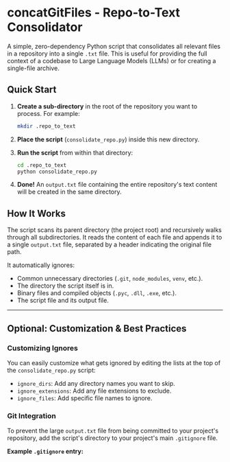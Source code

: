 # concatGitFiles - Repo-to-Text Consolidator
A simple, zero-dependency Python script that consolidates all relevant files in a repository into a single `.txt` file. This is useful for providing the full context of a codebase to Large Language Models (LLMs) or for creating a single-file archive.

## Quick Start

1.  **Create a sub-directory** in the root of the repository you want to process. For example:
    ```bash
    mkdir .repo_to_text
    ```

2.  **Place the script** (`consolidate_repo.py`) inside this new directory.

3.  **Run the script** from within that directory:
    ```bash
    cd .repo_to_text
    python consolidate_repo.py
    ```

4.  **Done!** An `output.txt` file containing the entire repository's text content will be created in the same directory.

## How It Works

The script scans its parent directory (the project root) and recursively walks through all subdirectories. It reads the content of each file and appends it to a single `output.txt` file, separated by a header indicating the original file path.

It automatically ignores:
* Common unnecessary directories (`.git`, `node_modules`, `venv`, etc.).
* The directory the script itself is in.
* Binary files and compiled objects (`.pyc`, `.dll`, `.exe`, etc.).
* The script file and its output file.

---

## Optional: Customization & Best Practices

### Customizing Ignores

You can easily customize what gets ignored by editing the lists at the top of the `consolidate_repo.py` script:
* `ignore_dirs`: Add any directory names you want to skip.
* `ignore_extensions`: Add any file extensions to exclude.
* `ignore_files`: Add specific file names to ignore.

### Git Integration

To prevent the large `output.txt` file from being committed to your project's repository, add the script's directory to your project's main `.gitignore` file.

**Example `.gitignore` entry:**
